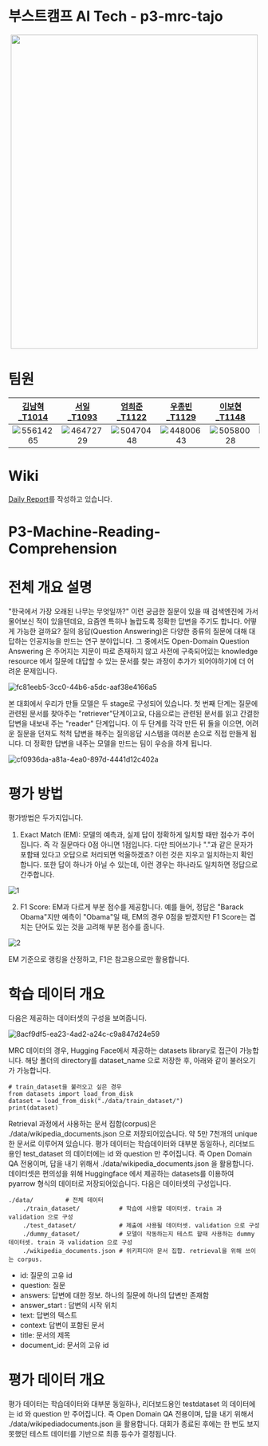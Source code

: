 # 부스트캠프 AI Tech - p3-mrc-tajo

<p align="center"><img src="https://user-images.githubusercontent.com/55614265/116681368-db7eec80-a9e7-11eb-929e-799e78d6bc15.jpg" height="630px" width="495px"/></p>

# 팀원

| [김남혁_T1014](https://github.com/skaurl) | [서일_T1093](https://github.com/Usurper47) | [엄희준_T1122](https://github.com/eomheejun) | [우종빈_T1129](https://github.com/JongbinWoo) | [이보현_T1148](https://github.com/bonniehyeon) | [장보윤_T1178](https://github.com/dataminegames) |
| :----------: |  :--------:  |  :---------: |  :---------: | :---------: | :---------: |
| ![55614265](https://user-images.githubusercontent.com/55614265/116680602-d2d9e680-a9e6-11eb-9207-6b8ff06757f7.jpeg) | ![46472729](https://user-images.githubusercontent.com/55614265/116680614-d53c4080-a9e6-11eb-9f38-38e8896c8b9f.jpeg) | ![50470448](https://user-images.githubusercontent.com/55614265/116680649-e2592f80-a9e6-11eb-8f9e-631c15313c5d.png) | ![44800643](https://user-images.githubusercontent.com/55614265/116680664-e6854d00-a9e6-11eb-89b8-1c822f8ec5b9.jpeg) | ![50580028](https://user-images.githubusercontent.com/55614265/116680672-ea18d400-a9e6-11eb-8e7f-d6af940cd263.jpeg) | ![45453533](https://user-images.githubusercontent.com/55614265/116680729-fb61e080-a9e6-11eb-83ee-20539665565f.png) |

# Wiki

[Daily Report](https://github.com/bcaitech1/p3-mrc-tajo/wiki)를 작성하고 있습니다.

# P3-Machine-Reading-Comprehension

# 전체 개요 설명

"한국에서 가장 오래된 나무는 무엇일까?" 이런 궁금한 질문이 있을 때 검색엔진에 가서 물어보신 적이 있을텐데요, 요즘엔 특히나 놀랍도록 정확한 답변을 주기도 합니다. 어떻게 가능한 걸까요? 질의 응답(Question Answering)은 다양한 종류의 질문에 대해 대답하는 인공지능을 만드는 연구 분야입니다. 그 중에서도 Open-Domain Question Answering 은 주어지는 지문이 따로 존재하지 않고 사전에 구축되어있는 knowledge resource 에서 질문에 대답할 수 있는 문서를 찾는 과정이 추가가 되어야하기에 더 어려운 문제입니다.

![fc81eeb5-3cc0-44b6-a5dc-aaf38e4166a5](https://user-images.githubusercontent.com/55614265/116175274-f2ed7980-a74a-11eb-83c8-bba40f25b77e.png)

본 대회에서 우리가 만들 모델은 두 stage로 구성되어 있습니다. 첫 번째 단계는 질문에 관련된 문서를 찾아주는 "retriever"단계이고요, 다음으로는 관련된 문서를 읽고 간결한 답변을 내보내 주는 "reader" 단계입니다. 이 두 단계를 각각 만든 뒤 둘을 이으면, 어려운 질문을 던져도 척척 답변을 해주는 질의응답 시스템을 여러분 손으로 직접 만들게 됩니다. 더 정확한 답변을 내주는 모델을 만드는 팀이 우승을 하게 됩니다.

![cf0936da-a81a-4ea0-897d-4441d12c402a](https://user-images.githubusercontent.com/55614265/116324692-88484680-a7fb-11eb-9de7-8ac98ef69622.png)

# 평가 방법

평가방법은 두가지입니다.

1. Exact Match (EM): 모델의 예측과, 실제 답이 정확하게 일치할 때만 점수가 주어집니다. 즉 각 질문마다 0점 아니면 1점입니다. 다만 띄어쓰기나 "."과 같은 문자가 포함돼 있다고 오답으로 처리되면 억울하겠죠? 이런 것은 지우고 일치하는지 확인합니다. 또한 답이 하나가 아닐 수 있는데, 이런 경우는 하나라도 일치하면 정답으로 간주합니다.

![1](https://user-images.githubusercontent.com/55614265/116324960-0efd2380-a7fc-11eb-8ba8-32d4de379ee9.png)


2. F1 Score: EM과 다르게 부분 점수를 제공합니다. 예를 들어, 정답은 "Barack Obama"지만 예측이 "Obama"일 때, EM의 경우 0점을 받겠지만 F1 Score는 겹치는 단어도 있는 것을 고려해 부분 점수를 줍니다.

![2](https://user-images.githubusercontent.com/55614265/116324976-14f30480-a7fc-11eb-8388-a822ae07c15a.png)

EM 기준으로 랭킹을 산정하고, F1은 참고용으로만 활용합니다.

# 학습 데이터 개요

다음은 제공하는 데이터셋의 구성을 보여줍니다.

![8acf9df5-ea23-4ad2-a24c-c9a847d24e59](https://user-images.githubusercontent.com/55614265/116324051-52569280-a7fa-11eb-991a-9de3531df2be.png)

MRC 데이터의 경우, Hugging Face에서 제공하는 datasets library로 접근이 가능합니다. 해당 폴더의 directory를 dataset_name 으로 저장한 후, 아래와 같이 불러오기가 가능합니다.

```
# train_dataset을 불러오고 싶은 경우
from datasets import load_from_disk
dataset = load_from_disk("./data/train_dataset/")
print(dataset)
```

Retrieval 과정에서 사용하는 문서 집합(corpus)은 ./data/wikipedia_documents.json 으로 저장되어있습니다. 약 5만 7천개의 unique 한 문서로 이루어져 있습니다. 평가 데이터는 학습데이터와 대부분 동일하나, 리더보드용인 test_dataset 의 데이터에는 id 와 question 만 주어집니다. 즉 Open Domain QA 전용이며, 답을 내기 위해서 ./data/wikipedia_documents.json 을 활용합니다. 데이터셋은 편의성을 위해 Huggingface 에서 제공하는 datasets를 이용하여 pyarrow 형식의 데이터로 저장되어있습니다. 다음은 데이터셋의 구성입니다.

```
./data/         # 전체 데이터
    ./train_dataset/           # 학습에 사용할 데이터셋. train 과 validation 으로 구성
    ./test_dataset/            # 제출에 사용될 데이터셋. validation 으로 구성
    ./dummy_dataset/           # 모델이 작동하는지 테스트 할때 사용하는 dummy 데이터셋. train 과 validation 으로 구성
    ./wikipedia_documents.json # 위키피디아 문서 집합. retrieval을 위해 쓰이는 corpus.
```

- id: 질문의 고유 id
- question: 질문
- answers: 답변에 대한 정보. 하나의 질문에 하나의 답변만 존재함
- answer_start : 답변의 시작 위치
- text: 답변의 텍스트
- context: 답변이 포함된 문서
- title: 문서의 제목
- document_id: 문서의 고유 id

# 평가 데이터 개요

평가 데이터는 학습데이터와 대부분 동일하나, 리더보드용인 testdataset 의 데이터에는 id 와 question 만 주어집니다. 즉 Open Domain QA 전용이며, 답을 내기 위해서 ./data/wikipediadocuments.json 을 활용합니다. 대회가 종료된 후에는 한 번도 보지 못했던 테스트 데이터를 기반으로 최종 등수가 결정됩니다.

